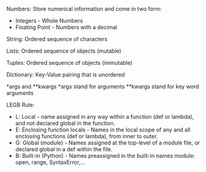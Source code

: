 Numbers: Store numerical information and come in two form:
- Integers - Whole Numbers
- Floating Point - Numbers with a decimal

String: Ordered sequence of characters

Lists: Ordered sequence of objects (mutable)

Tuples: Ordered sequence of objects (immutable)

Dictionary: Key-Value pairing that is unordered

*args and **kwargs
*args stand for arguments
**kwargs stand for key word arguments

LEGB Rule:
- L: Local - name assigned in any way within a function (def or lambda), and not declared global in the function.
- E: Enclosing function locals - Names in the local scope of any and all enclosing functions (def or lambda), from inner to outer.
- G: Global (module) - Names assigned at the top-level of a module file, or declared global in a def within the file.
- B: Built-in (Python) - Names preassigned in the built-in names module: open, range, SyntaxError,...